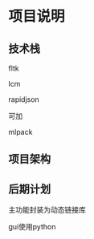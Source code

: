 # 项目说明



## 技术栈



fltk

lcm

rapidjson









可加

mlpack



## 项目架构





## 后期计划



主功能封装为动态链接库

gui使用python